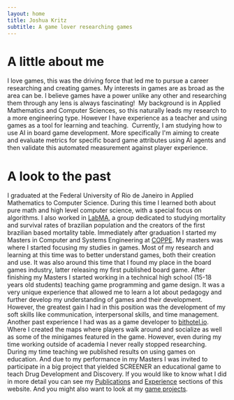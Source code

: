 ```yaml
---
layout: home
title: Joshua Kritz
subtitle: A game lover researching games
---
```


# A little about me
I love games, this was the driving force that led me to pursue a career researching and creating games. My interests in games are as broad as the area can be. I believe games have a power unlike any other and researching them through any lens is always fascinating! 
My background is in Applied Mathematics and Computer Sciences, so this naturally leads my research to a more engineering type. However I have experience as a teacher and using games as a tool for learning and teaching. 
Currently, I am studying how to use AI in board game development. More specifically I'm aiming to create and evaluate metrics for specific board game attributes using AI agents and then validate this automated measurement against player experience.

# A look to the past
I graduated at the Federal University of Rio de Janeiro in Applied Mathematics to Computer Science. During this time I learned both about pure math and high level computer science, with a special focus on algorithms. I also worked in [LabMA][COPPE-website], a group dedicated to studying mortality and survival rates of brazilian population and the creators of the first brazilian based mortality table. 
Immediately after graduation I started my Masters in Computer and Systems Engineering at [COPPE][COPPE-website]. My masters was where I started focusing my studies in games. Most of my research and learning at this time was to better understand games, both their creation and use. It was also around this time that I found my place in the board games industry, latter releasing my first published board game.
After finishing my Masters I started working in a technical high school (15-18 years old students) teaching game programming and game design. It was a very unique experience that allowed me to learn a lot about pedagogy and further develop my understanding of games and their development. However, the greatest gain I had in this position was the development of my soft skills like communication, interpersonal skills, and time management.  
Another past experience I had was as a game developer to [bithotel.io][bithotel-website]. Where I created the maps where players walk around and socialize as well as some of the minigames featured in the game. 
However, even during my time working outside of academia I never really stopped researching. During my time teaching we published results on using games on education. And due to my performance in my Masters I was invited to participate in a big project that yielded SCREENER an educational game to teach Drug Development and Discovery. 
If you would like to know what I did in more detail you can see my [Publications][publications] and [Experience][experience] sections of this website. And you might also want to look at my [game projects][games].



[labma-website]: https://labma.ufrj.br/site/#
[COPPE-website]: https://coppe.ufrj.br/en/home-en/
[bithotel-website]: bithotel.io
[publications]: https://jskritz.github.io/publications/
[experience]: https://jskritz.github.io/experience/
[games]: https://jskritz.github.io/games/